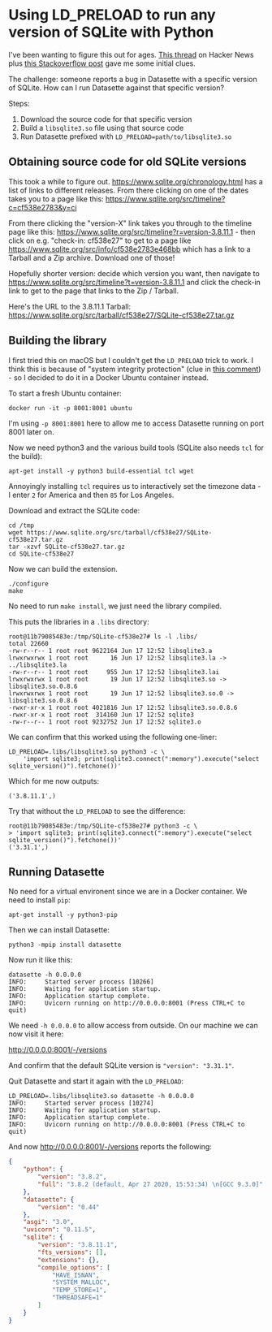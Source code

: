 # Using LD_PRELOAD to run any version of SQLite with Python

I've been wanting to figure this out for ages. [This thread](https://news.ycombinator.com/item?id=23282684) on Hacker News plus [this Stackoverflow post](https://unix.stackexchange.com/questions/24811/changing-linked-library-for-a-given-executable-centos-6/24833#24833:) gave me some initial clues.

The challenge: someone reports a bug in Datasette with a specific version of SQLite. How can I run Datasette against that specific version?

Steps:

1. Download the source code for that specific version
2. Build a `libsqlite3.so` file using that source code
3. Run Datasette prefixed with `LD_PRELOAD=path/to/libsqlite3.so`

## Obtaining source code for old SQLite versions

This took a while to figure out. https://www.sqlite.org/chronology.html has a list of links to different releases. From there clicking on one of the dates takes you to a page like this: https://www.sqlite.org/src/timeline?c=cf538e2783&y=ci

From there clicking the "version-X" link takes you through to the timeline page like this: https://www.sqlite.org/src/timeline?r=version-3.8.11.1 - then click on e.g. "check-in: cf538e27" to get to a page like https://www.sqlite.org/src/info/cf538e2783e468bb which has a link to a Tarball and a Zip archive. Download one of those!

Hopefully shorter version: decide which version you want, then navigate to https://www.sqlite.org/src/timeline?t=version-3.8.11.1 and click the check-in link to get to the page that links to the Zip / Tarball.

Here's the URL to the 3.8.11.1 Tarball: https://www.sqlite.org/src/tarball/cf538e27/SQLite-cf538e27.tar.gz

## Building the library

I first tried this on macOS but I couldn't get the `LD_PRELOAD` trick to work. I think this is because of "system integrity protection" (clue in [this comment](https://github.com/nteract/nteract/issues/1523#issuecomment-284027093)) - so I decided to do it in a Docker Ubuntu container instead.

To start a fresh Ubuntu container:

    docker run -it -p 8001:8001 ubuntu

I'm using `-p 8001:8001` here to allow me to access Datasette running on port 8001 later on.

Now we need python3 and the various build tools (SQLite also needs `tcl` for the build):

    apt-get install -y python3 build-essential tcl wget

Annoyingly installing `tcl` requires us to interactively set the timezone data - I enter `2` for America and then `85` for Los Angeles.

Download and extract the SQLite code:

    cd /tmp
    wget https://www.sqlite.org/src/tarball/cf538e27/SQLite-cf538e27.tar.gz
    tar -xzvf SQLite-cf538e27.tar.gz
    cd SQLite-cf538e27

Now we can build the extension.

    ./configure
    make

No need to run `make install`, we just need the library compiled.

This puts the libraries in a `.libs` directory:

    root@11b79085483e:/tmp/SQLite-cf538e27# ls -l .libs/
    total 22660
    -rw-r--r-- 1 root root 9622164 Jun 17 12:52 libsqlite3.a
    lrwxrwxrwx 1 root root      16 Jun 17 12:52 libsqlite3.la -> ../libsqlite3.la
    -rw-r--r-- 1 root root     955 Jun 17 12:52 libsqlite3.lai
    lrwxrwxrwx 1 root root      19 Jun 17 12:52 libsqlite3.so -> libsqlite3.so.0.8.6
    lrwxrwxrwx 1 root root      19 Jun 17 12:52 libsqlite3.so.0 -> libsqlite3.so.0.8.6
    -rwxr-xr-x 1 root root 4021816 Jun 17 12:52 libsqlite3.so.0.8.6
    -rwxr-xr-x 1 root root  314160 Jun 17 12:52 sqlite3
    -rw-r--r-- 1 root root 9232752 Jun 17 12:52 sqlite3.o

We can confirm that this worked using the following one-liner:

    LD_PRELOAD=.libs/libsqlite3.so python3 -c \
        'import sqlite3; print(sqlite3.connect(":memory").execute("select sqlite_version()").fetchone())'

Which for me now outputs:

    ('3.8.11.1',)

Try that without the `LD_PRELOAD` to see the difference:

    root@11b79085483e:/tmp/SQLite-cf538e27# python3 -c \
    > 'import sqlite3; print(sqlite3.connect(":memory").execute("select sqlite_version()").fetchone())'
    ('3.31.1',)

## Running Datasette

No need for a virtual environent since we are in a Docker container. We need to install `pip`:

    apt-get install -y python3-pip

Then we can install Datasette:

    python3 -mpip install datasette

Now run it like this:

    datasette -h 0.0.0.0
    INFO:     Started server process [10266]
    INFO:     Waiting for application startup.
    INFO:     Application startup complete.
    INFO:     Uvicorn running on http://0.0.0.0:8001 (Press CTRL+C to quit)

We need `-h 0.0.0.0` to allow access from outside. On our machine we can now visit it here:

http://0.0.0.0:8001/-/versions

And confirm that the default SQLite version is `"version": "3.31.1"`.

Quit Datasette and start it again with the `LD_PRELOAD`:

    LD_PRELOAD=.libs/libsqlite3.so datasette -h 0.0.0.0
    INFO:     Started server process [10274]
    INFO:     Waiting for application startup.
    INFO:     Application startup complete.
    INFO:     Uvicorn running on http://0.0.0.0:8001 (Press CTRL+C to quit)

And now http://0.0.0.0:8001/-/versions reports the following:

```json
{
    "python": {
        "version": "3.8.2",
        "full": "3.8.2 (default, Apr 27 2020, 15:53:34) \n[GCC 9.3.0]"
    },
    "datasette": {
        "version": "0.44"
    },
    "asgi": "3.0",
    "uvicorn": "0.11.5",
    "sqlite": {
        "version": "3.8.11.1",
        "fts_versions": [],
        "extensions": {},
        "compile_options": [
            "HAVE_ISNAN",
            "SYSTEM_MALLOC",
            "TEMP_STORE=1",
            "THREADSAFE=1"
        ]
    }
}
```
